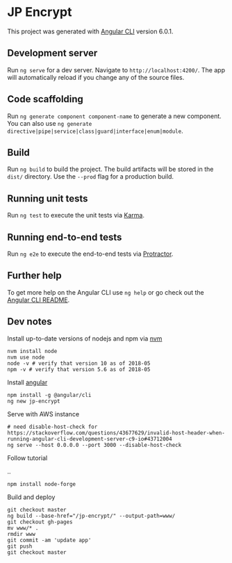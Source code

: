 # JP Encrypt

This project was generated with [Angular CLI](https://github.com/angular/angular-cli) version 6.0.1.

## Development server

Run `ng serve` for a dev server. Navigate to `http://localhost:4200/`. The app will automatically reload if you change any of the source files.

## Code scaffolding

Run `ng generate component component-name` to generate a new component. You can also use `ng generate directive|pipe|service|class|guard|interface|enum|module`.

## Build

Run `ng build` to build the project. The build artifacts will be stored in the `dist/` directory. Use the `--prod` flag for a production build.

## Running unit tests

Run `ng test` to execute the unit tests via [Karma](https://karma-runner.github.io).

## Running end-to-end tests

Run `ng e2e` to execute the end-to-end tests via [Protractor](http://www.protractortest.org/).

## Further help

To get more help on the Angular CLI use `ng help` or go check out the [Angular CLI README](https://github.com/angular/angular-cli/blob/master/README.md).

## Dev notes
Install up-to-date versions of nodejs and npm via [nvm](https://github.com/creationix/nvm)

```
nvm install node
nvm use node
node -v # verify that version 10 as of 2018-05
npm -v # verify that version 5.6 as of 2018-05
```

Install [angular](https://angular.io/guide/quickstart)

```
npm install -g @angular/cli
ng new jp-encrypt
```

Serve with AWS instance

```
# need disable-host-check for https://stackoverflow.com/questions/43677629/invalid-host-header-when-running-angular-cli-development-server-c9-io#43712004
ng serve --host 0.0.0.0 --port 3000 --disable-host-check
```

Follow tutorial

..


```
npm install node-forge
```

Build and deploy

```
git checkout master
ng build --base-href="/jp-encrypt/" --output-path=www/
git checkout gh-pages
mv www/* .
rmdir www
git commit -am 'update app'
git push
git checkout master
```
